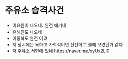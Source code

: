 # 주유소 습격사건

- 이요원이 나오네. 완전 애기네
- 유해진도 나오네
- 이종혁도 완전 어려
- 저 당시에는 욕하고 가학적이면 신선하고 쿨해 보였던거 같다
- 저 주유소 서현에 있네 <https://naver.me/xyUx2LI0>
